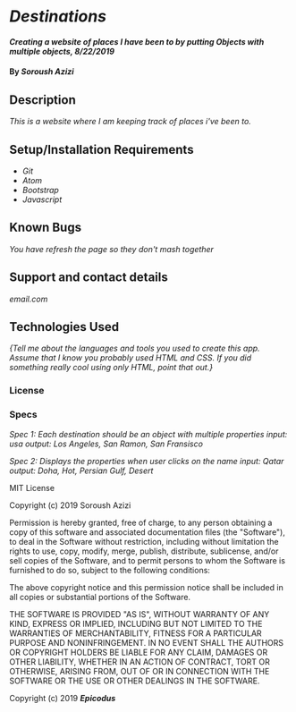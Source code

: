 # _Destinations_

#### _Creating a website of places I have been to by putting Objects with multiple objects, 8/22/2019_

#### By _**Soroush Azizi**_

## Description

_This is a website where I am keeping track of places i've been to._

## Setup/Installation Requirements

* _Git_
* _Atom_
* _Bootstrap_
* _Javascript_

## Known Bugs

_You have refresh the page so they don't mash together_

## Support and contact details

_email.com_

## Technologies Used

_{Tell me about the languages and tools you used to create this app. Assume that I know you probably used HTML and CSS. If you did something really cool using only HTML, point that out.}_

### License

### Specs

_Spec 1: Each destination should be an object with multiple properties_
 _input: usa_
 _output: Los Angeles, San Ramon, San Fransisco_

 _Spec 2: Displays the properties when user clicks on the name_
  _input: Qatar_
  _output: Doha, Hot, Persian Gulf, Desert_

MIT License

Copyright (c) 2019 Soroush Azizi

Permission is hereby granted, free of charge, to any person obtaining a copy
of this software and associated documentation files (the "Software"), to deal
in the Software without restriction, including without limitation the rights
to use, copy, modify, merge, publish, distribute, sublicense, and/or sell
copies of the Software, and to permit persons to whom the Software is
furnished to do so, subject to the following conditions:

The above copyright notice and this permission notice shall be included in all
copies or substantial portions of the Software.

THE SOFTWARE IS PROVIDED "AS IS", WITHOUT WARRANTY OF ANY KIND, EXPRESS OR
IMPLIED, INCLUDING BUT NOT LIMITED TO THE WARRANTIES OF MERCHANTABILITY,
FITNESS FOR A PARTICULAR PURPOSE AND NONINFRINGEMENT. IN NO EVENT SHALL THE
AUTHORS OR COPYRIGHT HOLDERS BE LIABLE FOR ANY CLAIM, DAMAGES OR OTHER
LIABILITY, WHETHER IN AN ACTION OF CONTRACT, TORT OR OTHERWISE, ARISING FROM,
OUT OF OR IN CONNECTION WITH THE SOFTWARE OR THE USE OR OTHER DEALINGS IN THE
SOFTWARE.

Copyright (c) 2019 **_Epicodus_**
